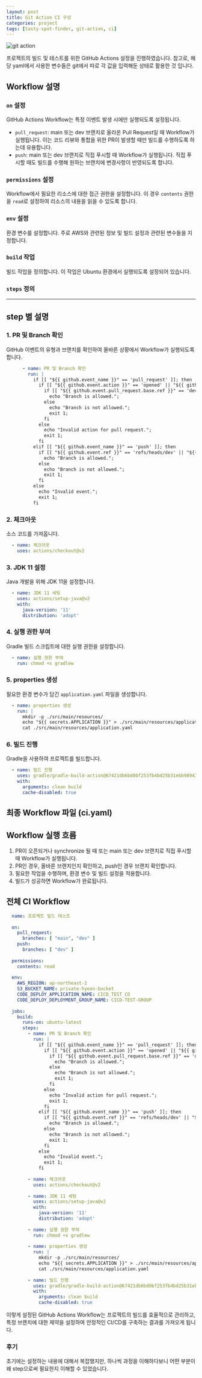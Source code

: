 ```yaml
---
layout: post
title: Git Action CI 구성
categories: project
tags: [tasty-spot-finder, git-action, ci]
---
```

![git action](https://miro.medium.com/v2/resize:fit:1075/1*VtWbCHhIw6MMMXCil7lZ0g.png)

프로젝트의 빌드 및 테스트를 위한  GitHub Actions 설정을 진행하였습니다.
참고로, 해당 yaml에서 사용한 변수들은 git에서 따로 각 값을 입력해둔 상태로 활용한 것 입니다.

## Workflow 설명

### `on` 설정
GitHub Actions Workflow는 특정 이벤트 발생 시에만 실행되도록 설정됩니다.

- `pull_request`: main 또는 dev 브랜치로 올라온 Pull Request일 때 Workflow가 실행됩니다. 이는 코드 리뷰와 통합을 위한 PR이 발생할 때만 빌드를 수행하도록 하는데 유용합니다.
- `push`: main 또는 dev 브랜치로 직접 푸시할 때 Workflow가 실행됩니다. 직접 푸시할 때도 빌드를 수행해 원하는 브랜치에 변경사항이 반영되도록 합니다.

### `permissions` 설정
Workflow에서 필요한 리소스에 대한 접근 권한을 설정합니다. 이 경우 `contents` 권한을 `read`로 설정하여 리소스의 내용을 읽을 수 있도록 합니다.

### `env` 설정
환경 변수를 설정합니다. 주로 AWS와 관련된 정보 및 빌드 설정과 관련된 변수들을 지정합니다.

### `build` 작업
빌드 작업을 정의합니다. 이 작업은 Ubuntu 환경에서 실행되도록 설정되어 있습니다.

### `steps` 정의

---


## step 별 설명

### 1. PR 및 Branch 확인

GitHub 이벤트의 유형과 브랜치를 확인하여 올바른 상황에서 Workflow가 실행되도록 합니다.

```yaml
      - name: PR 및 Branch 확인
        run: |
          if [[ "${{ github.event_name }}" == 'pull_request' ]]; then
            if [[ "${{ github.event.action }}" == 'opened' || "${{ github.event.action }}" == 'synchronize' ]]; then
              if [[ "${{ github.event.pull_request.base.ref }}" == 'dev' || "${{ github.event.pull_request.base.ref }}" == 'main' ]]; then
                echo "Branch is allowed.";
              else
                echo "Branch is not allowed.";
                exit 1;
              fi
            else
              echo "Invalid action for pull request.";
              exit 1;
            fi
          elif [[ "${{ github.event_name }}" == 'push' ]]; then
            if [[ "${{ github.event.ref }}" == 'refs/heads/dev' || "${{ github.event.ref }}" == 'refs/heads/main' ]]; then
              echo "Branch is allowed.";
            else
              echo "Branch is not allowed.";
              exit 1;
            fi
          else
            echo "Invalid event.";
            exit 1;
          fi
```

### 2. 체크아웃

소스 코드를 가져옵니다.

```yaml
  - name: 체크아웃
    uses: actions/checkout@v2
```

### 3. JDK 11 설정

Java 개발을 위해 JDK 11을 설정합니다.

```yaml
  - name: JDK 11 세팅
    uses: actions/setup-java@v2
    with:
      java-version: '11'
      distribution: 'adopt'
```

### 4. 실행 권한 부여

Gradle 빌드 스크립트에 대한 실행 권한을 설정합니다.

```yaml
  - name: 실행 권한 부여
    run: chmod +x gradlew
```

### 5. properties 생성

필요한 환경 변수가 담긴 `application.yaml` 파일을 생성합니다.

```yaml
  - name: properties 생성
    run: |
      mkdir -p ./src/main/resources/
      echo "${{ secrets.APPLICATION }}" > ./src/main/resources/application.yaml
      cat ./src/main/resources/application.yaml
```

### 6. 빌드 진행

Gradle을 사용하여 프로젝트를 빌드합니다.

```yaml
  - name: 빌드 진행
    uses: gradle/gradle-build-action@67421db6bd0bf253fb4bd25b31ebb98943c375e1
    with:
      arguments: clean build
      cache-disabled: true
```

## 최종 Workflow 파일 (ci.yaml)

## Workflow 실행 흐름

1. PR이 오픈되거나 synchronize 될 때 또는 main 또는 dev 브랜치로 직접 푸시할 때 Workflow가 실행됩니다.
2. PR인 경우, 올바른 브랜치인지 확인하고, push인 경우 브랜치 확인합니다.
3. 필요한 작업을 수행하며, 환경 변수 및 빌드 설정을 적용합니다.
4. 빌드가 성공하면 Workflow가 완료됩니다.

## 전체 CI Workflow

```yaml
  name: 프로젝트 빌드 테스트
  
  on:
    pull_request:
      branches: [ "main", "dev" ]
    push:
      branches: [ "dev" ]
  
  permissions:
    contents: read
  
  env:
    AWS_REGION: ap-northeast-2
    S3_BUCKET_NAME: private-hyeon-bucket
    CODE_DEPLOY_APPLICATION_NAME: CICD_TEST_CD
    CODE_DEPLOY_DEPLOYMENT_GROUP_NAME: CICD-TEST-GROUP
  
  jobs:
    build:
      runs-on: ubuntu-latest
      steps:
        - name: PR 및 Branch 확인
          run: |
            if [[ "${{ github.event_name }}" == 'pull_request' ]]; then
              if [[ "${{ github.event.action }}" == 'opened' || "${{ github.event.action }}" == 'synchronize' ]]; then
                if [[ "${{ github.event.pull_request.base.ref }}" == 'dev' || "${{ github.event.pull_request.base.ref }}" == 'main' ]]; then
                  echo "Branch is allowed.";
                else
                  echo "Branch is not allowed.";
                  exit 1;
                fi
              else
                echo "Invalid action for pull request.";
                exit 1;
              fi
            elif [[ "${{ github.event_name }}" == 'push' ]]; then
              if [[ "${{ github.event.ref }}" == 'refs/heads/dev' || "${{ github.event.ref }}" == 'refs/heads/main' ]]; then
                echo "Branch is allowed.";
              else
                echo "Branch is not allowed.";
                exit 1;
              fi
            else
              echo "Invalid event.";
              exit 1;
            fi
  
        - name: 체크아웃
          uses: actions/checkout@v2
  
        - name: JDK 11 세팅
          uses: actions/setup-java@v2
          with:
            java-version: '11'
            distribution: 'adopt'
  
        - name: 실행 권한 부여
          run: chmod +x gradlew
  
        - name: properties 생성
          run: |
            mkdir -p ./src/main/resources/
            echo "${{ secrets.APPLICATION }}" > ./src/main/resources/application.yaml
            cat ./src/main/resources/application.yaml
  
        - name: 빌드 진행
          uses: gradle/gradle-build-action@67421db6bd0bf253fb4bd25b31ebb98943c375e1
          with:
            arguments: clean build
            cache-disabled: true
```

이렇게 설정된 GitHub Actions Workflow는 프로젝트의 빌드를 효율적으로 관리하고, 특정 브랜치에 대한 제약을 설정하여 안정적인 CI/CD를 구축하는 결과를 가져오게 됩니다.


### 후기
초기에는 설정하는 내용에 대해서 복잡했지만, 하나씩 과정을 이해하다보니 어떤 부분이 왜 step으로써 필요한지 이해할 수 있었습니다.
